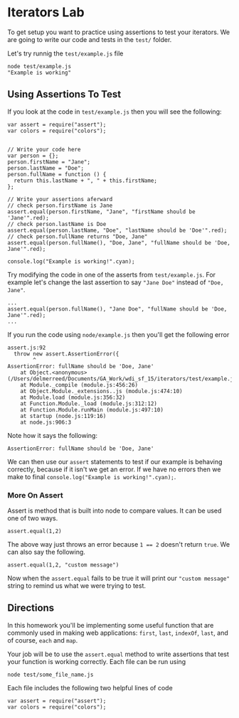 # Iterators Lab

To get setup you want to practice using assertions to test your iterators. We are going to write our code and tests in the `test/` folder.


Let's try runnig the `test/example.js` file

```
node test/example.js
"Example is working"
```


## Using Assertions To Test

If you look at the code in `test/example.js` then you will see the following:

```
var assert = require("assert");
var colors = require("colors");


// Write your code here
var person = {};
person.firstName = "Jane";
person.lastName = "Doe";
person.fullName = function () {
  return this.lastName + ", " + this.firstName;
};

// Write your assertions aferward
// check person.firstName is Jane
assert.equal(person.firstName, "Jane", "firstName should be 'Jane'".red);
// check person.lastName is Doe
assert.equal(person.lastName, "Doe", "lastName should be 'Doe'".red);
// check person.fullName returns "Doe, Jane"
assert.equal(person.fullName(), "Doe, Jane", "fullName should be 'Doe, Jane'".red);

console.log("Example is working!".cyan);

```

Try modifying the code in one of the asserts from `test/example.js`. For example let's change the last assertion to say `"Jane Doe"` instead of `"Doe, Jane"`.

```
...
assert.equal(person.fullName(), "Jane Doe", "fullName should be 'Doe, Jane'".red);
...

```

If you run the code using `node/example.js` then you'll get the following error

```
assert.js:92
  throw new assert.AssertionError({
        ^
AssertionError: fullName should be 'Doe, Jane'
    at Object.<anonymous> (/Users/delmerreed/Documents/GA_Work/wdi_sf_15/iterators/test/example.js:19:8)
    at Module._compile (module.js:456:26)
    at Object.Module._extensions..js (module.js:474:10)
    at Module.load (module.js:356:32)
    at Function.Module._load (module.js:312:12)
    at Function.Module.runMain (module.js:497:10)
    at startup (node.js:119:16)
    at node.js:906:3

```


Note how it says the following:

```
AssertionError: fullName should be 'Doe, Jane'
```

We can then use our `assert` statements to test if our example is behaving correctly, because if it isn't we get an error. If we have no errors then we make to final `console.log("Example is working!".cyan);`.



### More On Assert

Assert is method that is built into node to compare values. It can be used one of two ways. 

```
assert.equal(1,2)
```
The above way just throws an error because `1 == 2` doesn't return `true`. We can also say the following.

```
assert.equal(1,2, "custom message")
```
Now when the `assert.equal` fails to be true it will print our `"custom message"` string to remind us what we were trying to test.


## Directions

In this homework you'll be implementing some useful function that are commonly used in making web applications: `first`, `last`, `indexOf`, `last`, and of course, `each` and `map`.

Your job will be to use the `assert.equal` method to write assertions that test your function is working correctly. Each file can be run using

```
node test/some_file_name.js
```

Each file includes the following two helpful lines of code

```
var assert = require("assert");
var colors = require("colors");

```
